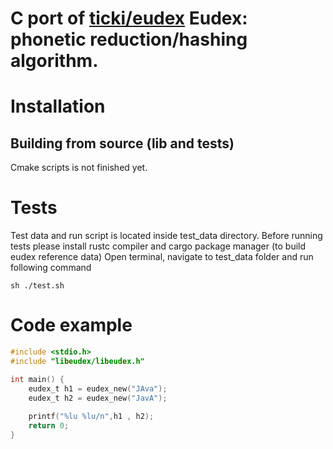 #  C port of [ticki/eudex](https://github.com/ticki/eudex) Eudex: phonetic reduction/hashing algorithm.

# Installation
## Building from source (lib and tests)
Cmake scripts is not finished yet.


# Tests
Test data and run script is located inside test_data directory.
Before running tests please install rustc compiler and cargo package manager (to build eudex reference data)
Open terminal, navigate to test_data folder and run following command
```
sh ./test.sh
```


# Code example

```c
#include <stdio.h>
#include "libeudex/libeudex.h"

int main() {
    eudex_t h1 = eudex_new("JAva");
    eudex_t h2 = eudex_new("JavA");
    
    printf("%lu %lu/n",h1 , h2);
    return 0;
}
```
